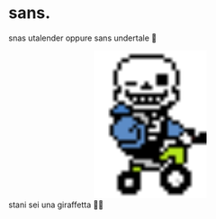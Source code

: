 # sans.
snas utalender oppure sans undertale 🤔
<div align="center">
  <img src="https://github.com/meskrebooted/sans/blob/main/img/snastri.png?raw=true" alt="sans su un triciclo wohohohohohohh." width="200"/>
</div>
stani sei una giraffetta 🦒🦒

